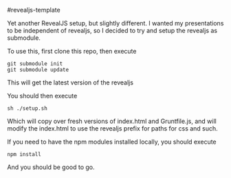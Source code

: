 #revealjs-template

Yet another RevealJS setup, but slightly different.
I wanted my presentations to be independent of revealjs, so I decided to try
and setup the revealjs as submodule.

To use this, first clone this repo, then execute
```
git submodule init
git submodule update
```

This will get the latest version of the revealjs

You should then execute
```
sh ./setup.sh
```
Which will copy over fresh versions of index.html and Gruntfile.js,
and will modify the index.html to use the revealjs prefix for paths for css and such.

If you need to have the npm modules installed locally, you should execute
```
npm install
```

And you should be good to go.